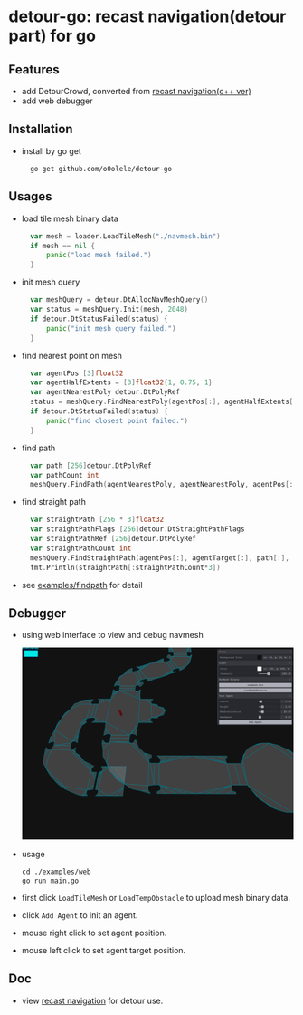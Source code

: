 # detour-go: recast navigation(detour part) for go
## Features
- add DetourCrowd, converted from [recast navigation(c++ ver)](https://github.com/recastnavigation/recastnavigation/tree/main/DetourCrowd)
- add web debugger

## Installation
- install by go get
  ~~~shell
    go get github.com/o0olele/detour-go
  ~~~

## Usages
- load tile mesh binary data
  ~~~go
    var mesh = loader.LoadTileMesh("./navmesh.bin")
	if mesh == nil {
		panic("load mesh failed.")
	}
  ~~~
- init mesh query
  ~~~go
    var meshQuery = detour.DtAllocNavMeshQuery()
	var status = meshQuery.Init(mesh, 2048)
	if detour.DtStatusFailed(status) {
		panic("init mesh query failed.")
	}
  ~~~
- find nearest point on mesh
  ~~~go
    var agentPos [3]float32
	var agentHalfExtents = [3]float32{1, 0.75, 1}
	var agentNearestPoly detour.DtPolyRef
	status = meshQuery.FindNearestPoly(agentPos[:], agentHalfExtents[:], meshFilter, &agentNearestPoly, agentPos[:])
	if detour.DtStatusFailed(status) {
		panic("find closest point failed.")
	}
  ~~~
- find path
  ~~~go
    var path [256]detour.DtPolyRef
	var pathCount int
	meshQuery.FindPath(agentNearestPoly, agentNearestPoly, agentPos[:], agentTarget[:], meshFilter, path[:], &pathCount, 256)
  ~~~

- find straight path
  ~~~go
    var straightPath [256 * 3]float32
	var straightPathFlags [256]detour.DtStraightPathFlags
	var straightPathRef [256]detour.DtPolyRef
	var straightPathCount int
	meshQuery.FindStraightPath(agentPos[:], agentTarget[:], path[:], pathCount, straightPath[:], straightPathFlags[:], straightPathRef[:], &straightPathCount, 256, 0)
	fmt.Println(straightPath[:straightPathCount*3])
  ~~~
- see [examples/findpath](./examples/findpath/) for detail

## Debugger
- using web interface to view and debug navmesh

    ![debugger](./examples/assets/debugger.png)

- usage

    ~~~shell
    cd ./examples/web
    go run main.go
    ~~~

- first click `LoadTileMesh` or `LoadTempObstacle` to upload mesh binary data.
- click `Add Agent` to init an agent.
- mouse right click to set agent position.
- mouse left click to set agent target position.

## Doc
- view [recast navigation](https://recastnav.com/) for detour use.